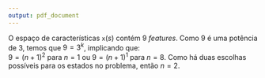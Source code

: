 ```yaml
---
output: pdf_document
---
```


O espaço de características $\texttt{x}(s)$ contém 9 *features*. Como $9$ é uma potência de $3$, temos que $9 = 3^{k}$, implicando que:  
$9 = (n+1)^{2}$ para $n=1$ ou $9 = (n+1)^{1}$ para $n=8$. Como há duas escolhas possíveis para os estados no problema, então $n=2$.
